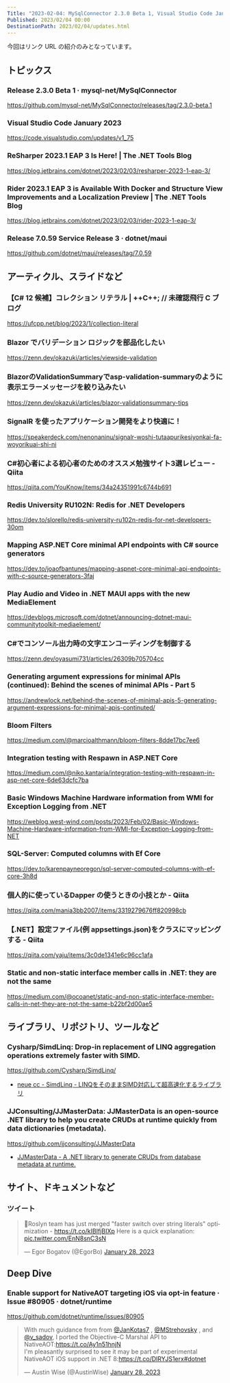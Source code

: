 ```yaml
---
Title: "2023-02-04: MySqlConnector 2.3.0 Beta 1, Visual Studio Code January 2023, ReSharper & Rider 2023.1 EAP 3"
Published: 2023/02/04 00:00
DestinationPath: 2023/02/04/updates.html
---
```

<!--
# yyyy-MM-dd
## 主なトピックス
## ヘッドライン
## アーティクル、スライドなど
## ライブラリ、リポジトリ、ツールなど
## サイト、ドキュメントなど
### ツイート
## Deep Dive
-->

今回はリンク URL の紹介のみとなっています。

## トピックス
### Release 2.3.0 Beta 1 · mysql-net/MySqlConnector
https://github.com/mysql-net/MySqlConnector/releases/tag/2.3.0-beta.1

### Visual Studio Code January 2023
https://code.visualstudio.com/updates/v1_75

### ReSharper 2023.1 EAP 3 Is Here! | The .NET Tools Blog
https://blog.jetbrains.com/dotnet/2023/02/03/resharper-2023-1-eap-3/

### Rider 2023.1 EAP 3 is Available With Docker and Structure View Improvements and a Localization Preview | The .NET Tools Blog
https://blog.jetbrains.com/dotnet/2023/02/03/rider-2023-1-eap-3/

### Release 7.0.59 Service Release 3 · dotnet/maui
https://github.com/dotnet/maui/releases/tag/7.0.59

## アーティクル、スライドなど
### 【C# 12 候補】コレクション リテラル | &#x2B;&#x2B;C&#x2B;&#x2B;; // 未確認飛行 C ブログ
https://ufcpp.net/blog/2023/1/collection-literal

### Blazor でバリデーション ロジックを部品化したい
https://zenn.dev/okazuki/articles/viewside-validation

### BlazorのValidationSummaryでasp-validation-summaryのように表示エラーメッセージを絞り込みたい
https://zenn.dev/okazuki/articles/blazor-validationsummary-tips

### SignalR を使ったアプリケーション開発をより快適に！
https://speakerdeck.com/nenonaninu/signalr-woshi-tutaapurikesiyonkai-fa-woyorikuai-shi-ni

### C#初心者による初心者のためのオススメ勉強サイト3選レビュー - Qiita
https://qiita.com/YouKnow/items/34a24351991c6744b691

### Redis University RU102N: Redis for .NET Developers
https://dev.to/slorello/redis-university-ru102n-redis-for-net-developers-30om

### Mapping ASP.NET Core minimal API endpoints with C# source generators
https://dev.to/joaofbantunes/mapping-aspnet-core-minimal-api-endpoints-with-c-source-generators-3faj

### Play Audio and Video in .NET MAUI apps with the new MediaElement
https://devblogs.microsoft.com/dotnet/announcing-dotnet-maui-communitytoolkit-mediaelement/

### C#でコンソール出力時の文字エンコーディングを制御する
https://zenn.dev/oyasumi731/articles/26309b705704cc

### Generating argument expressions for minimal APIs (continued): Behind the scenes of minimal APIs - Part 5
https://andrewlock.net/behind-the-scenes-of-minimal-apis-5-generating-argument-expressions-for-minimal-apis-continuted/

### Bloom Filters
https://medium.com/@marcioalthmann/bloom-filters-8dde17bc7ee6

### Integration testing with Respawn in ASP.NET Core
https://medium.com/@niko.kantaria/integration-testing-with-respawn-in-asp-net-core-6de63dcfc7ba

### Basic Windows Machine Hardware information from WMI for Exception Logging from .NET
https://weblog.west-wind.com/posts/2023/Feb/02/Basic-Windows-Machine-Hardware-information-from-WMI-for-Exception-Logging-from-NET

### SQL-Server: Computed columns with Ef Core
https://dev.to/karenpayneoregon/sql-server-computed-columns-with-ef-core-3h8d

### 個人的に使っているDapper の使うときの小技とか - Qiita
https://qiita.com/mania3bb2007/items/3319279676ff820998cb

### 【.NET】設定ファイル(例 appsettings.json)をクラスにマッピングする - Qiita
https://qiita.com/yaju/items/3c0de1341e6c96cc1afa

### Static and non-static interface member calls in .NET: they are not the same
https://medium.com/@ocoanet/static-and-non-static-interface-member-calls-in-net-they-are-not-the-same-b22bf2d00ae5

## ライブラリ、リポジトリ、ツールなど

### Cysharp/SimdLinq: Drop-in replacement of LINQ aggregation operations extremely faster with SIMD.
https://github.com/Cysharp/SimdLinq/

- [neue cc - SimdLinq - LINQをそのままSIMD対応して超高速化するライブラリ](https://neue.cc/2023/01/30-SimdLinq.html)


### JJConsulting/JJMasterData: JJMasterData is an open-source .NET library to help you create CRUDs at runtime quickly from data dictionaries (metadata).
https://github.com/jjconsulting/JJMasterData

- [JJMasterData - A .NET library to generate CRUDs from database metadata at runtime.](https://dev.to/gumbarros/jjmasterdata-a-net-library-to-generate-cruds-from-database-metadata-at-runtime-3d5b)


## サイト、ドキュメントなど
### ツイート
<!-- https://twitter.com/egorbo/status/1619448596360994816?s=12 -->
<blockquote class="twitter-tweet"><p lang="en" dir="ltr">🎉Roslyn team has just merged &quot;faster switch over string literals&quot; optimization - <a href="https://t.co/kIBIfjBIXp">https://t.co/kIBIfjBIXp</a> Here is a quick explanation: <a href="https://t.co/EnN8snC3sN">pic.twitter.com/EnN8snC3sN</a></p>&mdash; Egor Bogatov (@EgorBo) <a href="https://twitter.com/EgorBo/status/1619448596360994816?ref_src=twsrc%5Etfw">January 28, 2023</a></blockquote>
<script async src="https://platform.twitter.com/widgets.js" charset="utf-8"></script>


## Deep Dive

### Enable support for NativeAOT targeting iOS via opt-in feature · Issue #80905 · dotnet/runtime
https://github.com/dotnet/runtime/issues/80905


<!-- https://twitter.com/austinwise/status/1619228434680680448?s=12 -->
<blockquote class="twitter-tweet"><p lang="en" dir="ltr">With much guidance from from <a href="https://twitter.com/JanKotas7?ref_src=twsrc%5Etfw">@JanKotas7</a> , <a href="https://twitter.com/MStrehovsky?ref_src=twsrc%5Etfw">@MStrehovsky</a> , and <a href="https://twitter.com/v_sadov?ref_src=twsrc%5Etfw">@v_sadov</a>, I ported the Objective-C Marshal API to NativeAOT:<a href="https://t.co/Ay1n51hnjN">https://t.co/Ay1n51hnjN</a><br>I&#39;m pleasantly surprised to see it may be part of experimental NativeAOT iOS support in .NET 8:<a href="https://t.co/DlRYJS1erx">https://t.co/DlRYJS1erx</a><a href="https://twitter.com/hashtag/dotnet?src=hash&amp;ref_src=twsrc%5Etfw">#dotnet</a></p>&mdash; Austin Wise (@AustinWise) <a href="https://twitter.com/AustinWise/status/1619228434680680448?ref_src=twsrc%5Etfw">January 28, 2023</a></blockquote>
<script async src="https://platform.twitter.com/widgets.js" charset="utf-8"></script>
